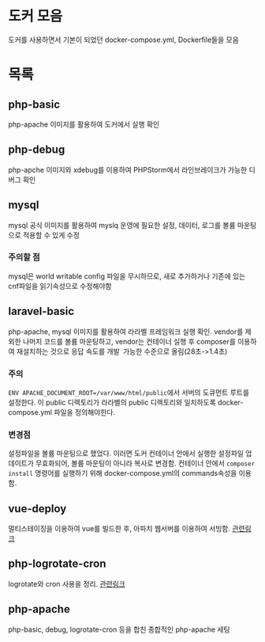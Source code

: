 # 도커 모음
도커를 사용하면서 기본이 되었던 docker-compose.yml, Dockerfile들을 모음

# 목록

## php-basic
php-apache 이미지를 활용하여 도커에서 실행 확인

## php-debug
php-apche 이미지와 xdebug를 이용하여 PHPStorm에서 라인브레이크가 가능한 디버그 확인

## mysql
mysql 공식 이미지를 활용하여 myslq 운영에 필요한 설정, 데이터, 로그를 볼륨 마운팅으로 적용할 수 있게 수정
### 주의할 점
mysql은 world writable config 파일을 무시하므로, 새로 추가하거나 기존에 있는 cnf파일을 읽기속성으로 수정해야함

## laravel-basic
php-apache, mysql 이미지를 활용하여 라라벨 프레임워크 실행 확인. vendor를 제외한 나머지 코드를 볼륨 마운팅하고, vendor는 컨테이너 실행 후
composer를 이용하여 재설치하는 것으로 응답 속도를 개발` `가능한 수준으로 올림(28초->1.4초)

### 주의
`ENV APACHE_DOCUMENT_ROOT=/var/www/html/public`에서 서버의 도큐먼트 루트를 설정한다.
이 public 디렉토리가 라라벨의 public 디렉토리와 일치하도록 docker-compose.yml 파일을 정의해야한다.

### 변경점
설정파일을 볼륨 마운팅으로 했었다. 이러면 도커 컨테이너 안에서 실행한 설정파일 업데이트가 무효화되어, 볼륨 마운팅이 아니라 복사로 변경함.
컨테이너 안에서 `composer install` 명령어를 실행하기 위해 docker-compose.yml의 commands속성을 이용함.

## vue-deploy
멀티스테이징을 이용하여 vue를 빌드한 후, 아파치 웹서버를 이용하여 서빙함. [관련링크](https://crmerry.tistory.com/228)

## php-logrotate-cron
logrotate와 cron 사용을 정리. [관련링크](https://crmerry.tistory.com/271)

## php-apache
php-basic, debug, logrotate-cron 등을 합친 종합적인 php-apache 세팅